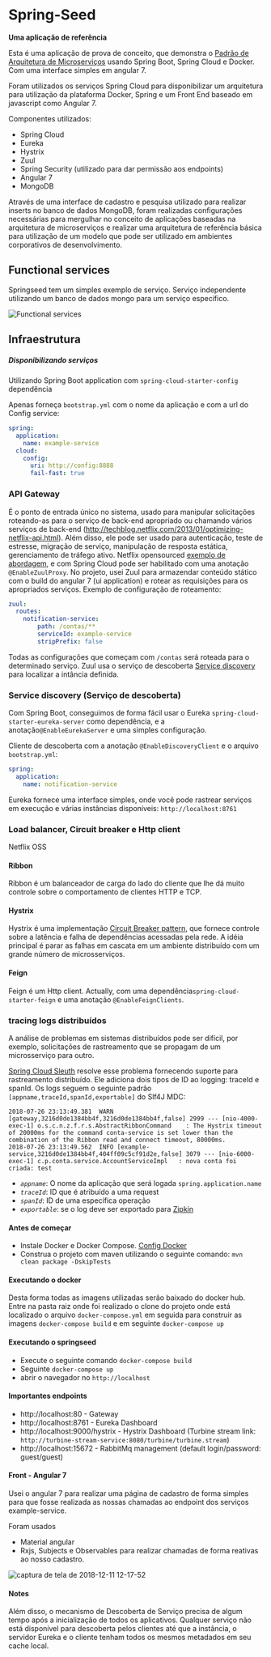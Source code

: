 
# Spring-Seed

**Uma aplicação de referência**


Esta é uma aplicação de prova de conceito, que demonstra o [Padrão de Arquitetura de Microserviços](http://martinfowler.com/microservices/) usando Spring Boot, Spring Cloud e Docker. Com uma interface simples em angular 7.

Foram utilizados os serviços Spring Cloud para disponibilizar um arquitetura para utilização da plataforma Docker, Spring e um Front End baseado em javascript como Angular 7.

Componentes utilizados:

- Spring Cloud
- Eureka
- Hystrix
- Zuul
- Spring Security (utilizado para dar permissão aos endpoints)
- Angular 7
- MongoDB
  
Através de uma interface de cadastro e pesquisa utilizado para realizar inserts no banco de dados MongoDB, foram realizadas configurações necessárias para mergulhar no conceito de aplicações baseadas na arquitetura de microserviços e realizar uma arquitetura de referência básica
para utilização de um modelo que pode ser utilizado em ambientes corporativos de desenvolvimento.

## Functional services

Springseed tem um simples exemplo de serviço. Serviço independente utilizando um banco de dados mongo para um serviço específico.

<img alt="Functional services" src="https://user-images.githubusercontent.com/1315080/49801704-08a4a480-fd32-11e8-92a3-1a5bcbac6493.png">

## Infraestrutura


##### Disponibilizando serviços
Utilizando Spring Boot application com `spring-cloud-starter-config` dependência

Apenas forneça `bootstrap.yml` com o nome da aplicação e com a url do Config service:
```yml
spring:
  application:
    name: example-service
  cloud:
    config:
      uri: http://config:8888
      fail-fast: true
```

### API Gateway

É o ponto de entrada único no sistema, usado para manipular solicitações roteando-as para o serviço de back-end apropriado ou chamando vários serviços de back-end (http://techblog.netflix.com/2013/01/optimizing-netflix-api.html). Além disso, ele pode ser usado para autenticação, teste de estresse, migração de serviço, manipulação de resposta estática, gerenciamento de tráfego ativo.
Netflix opensourced [exemplo de abordagem](http://techblog.netflix.com/2013/06/announcing-zuul-edge-service-in-cloud.html), e com Spring Cloud pode ser habilitado com uma anotação `@EnableZuulProxy`. No projeto, usei Zuul para armazendar conteúdo stático com o build do angular 7 (ui application) e rotear as requisições para os apropriados serviços. Exemplo de configuração de roteamento:

```yml
zuul:
  routes:
    notification-service:
        path: /contas/**
        serviceId: example-service
        stripPrefix: false

```

Todas as configurações que começam com `/contas` será roteada para o determinado serviço. Zuul usa o serviço de descoberta [Service discovery](https://github.com/sqshq/PiggyMetrics/blob/master/README.md#service-discovery) para localizar a intância definida.

### Service discovery (Serviço de descoberta)

Com Spring Boot, conseguimos de forma fácil usar o Eureka `spring-cloud-starter-eureka-server` como dependência, e a anotação`@EnableEurekaServer` e uma simples configuração.

Cliente de descoberta com a anotação `@EnableDiscoveryClient` e o arquivo `bootstrap.yml`:
``` yml
spring:
  application:
    name: notification-service
```

Eureka fornece uma interface simples, onde você pode rastrear serviços em execução e várias instâncias disponíveis: `http://localhost:8761`

### Load balancer, Circuit breaker e Http client

Netflix OSS

#### Ribbon
Ribbon é um balanceador de carga do lado do cliente que lhe dá muito controle sobre o comportamento de clientes HTTP e TCP.

#### Hystrix
Hystrix é uma implementação [Circuit Breaker pattern](http://martinfowler.com/bliki/CircuitBreaker.html), que fornece controle sobre a latência e falha de dependências acessadas pela rede. A idéia principal é parar as falhas em cascata em um ambiente distribuído com um grande número de microsserviços.

#### Feign
Feign é um Http client. Actually, com uma dependência`spring-cloud-starter-feign` e uma anotação `@EnableFeignClients`.


### tracing logs distribuídos

A análise de problemas em sistemas distribuídos pode ser difícil, por exemplo, solicitações de rastreamento que se propagam de um microsserviço para outro.

[Spring Cloud Sleuth](https://cloud.spring.io/spring-cloud-sleuth/) resolve esse problema fornecendo suporte para rastreamento distribuído. Ele adiciona dois tipos de ID ao logging: traceId e spanId.
Os logs seguem o seguinte padrão `[appname,traceId,spanId,exportable]` do Slf4J MDC:

```text
2018-07-26 23:13:49.381  WARN [gateway,3216d0de1384bb4f,3216d0de1384bb4f,false] 2999 --- [nio-4000-exec-1] o.s.c.n.z.f.r.s.AbstractRibbonCommand    : The Hystrix timeout of 20000ms for the command conta-service is set lower than the combination of the Ribbon read and connect timeout, 80000ms.
2018-07-26 23:13:49.562  INFO [example-service,3216d0de1384bb4f,404ff09c5cf91d2e,false] 3079 --- [nio-6000-exec-1] c.p.conta.service.AccountServiceImpl   : nova conta foi criada: test
```

- *`appname`*: O nome da aplicação que será logada `spring.application.name`
- *`traceId`*: ID que é atribuído a uma request
- *`spanId`*: ID de uma específica operação
- *`exportable`*: se o log deve ser exportado para [Zipkin](https://zipkin.io/)

#### Antes de começar
- Instale Docker e Docker Compose. [Config Docker](https://www.digitalocean.com/community/tutorials/como-instalar-e-usar-o-docker-no-ubuntu-16-04-pt)
- Construa o projeto com maven utilizando o seguinte comando: `mvn clean package -DskipTests`

#### Executando o docker
Desta forma todas as imagens utilizadas serão baixado do docker hub.
Entre na pasta raiz onde foi realizado o clone do projeto onde está localizado o arquivo `docker-compose.yml` em seguida para construir as imagens `docker-compose build` e em seguinte `docker-compose up`

#### Executando o springseed
- Execute o seguinte comando `docker-compose build`
- Seguinte `docker-compose up`
- abrir o navegador no `http://localhost`



#### Importantes endpoints
- http://localhost:80 - Gateway
- http://localhost:8761 - Eureka Dashboard
- http://localhost:9000/hystrix - Hystrix Dashboard (Turbine stream link: `http://turbine-stream-service:8080/turbine/turbine.stream`)
- http://localhost:15672 - RabbitMq management (default login/password: guest/guest)

#### Front - Angular 7
Usei o angular 7 para realizar uma página de cadastro de forma simples para que fosse realizada as nossas chamadas ao endpoint dos serviços example-service.

Foram usados
- Material angular
- Rxjs, Subjects e Observables para realizar chamadas de forma reativas ao nosso cadastro.

![captura de tela de 2018-12-11 12-17-52](https://user-images.githubusercontent.com/1315080/49806428-e9604400-fd3e-11e8-80d2-9e99a92dcda2.png)

#### Notes
Além disso, o mecanismo de Descoberta de Serviço precisa de algum tempo após a inicialização de todos os aplicativos. Qualquer serviço não está disponível para descoberta pelos clientes até que a instância, o servidor Eureka e o cliente tenham todos os mesmos metadados em seu cache local.
